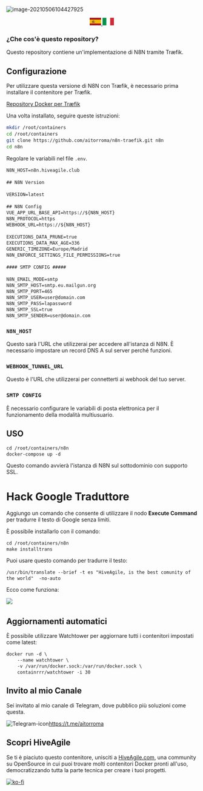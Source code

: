 ![image-20210506104427925](https://tva1.sinaimg.cn/large/008i3skNgy1gq8sv4q7cqj303k03kweo.jpg)

<p align="center">
  <a href="https://github.com/aitorroma/n8n-traefik">
    <img src="https://raw.githubusercontent.com/lipis/flag-icons/main/flags/4x3/es.svg" width="30" height="20">
  </a>
  <a href="https://github.com/aitorroma/n8n-traefik/blob/master/Readme.IT.md">
    <img src="https://raw.githubusercontent.com/lipis/flag-icons/main/flags/4x3/it.svg" width="30" height="20">
  </a>
</p>

### ¿Che cos'è questo repository?

Questo repository contiene un'implementazione di N8N tramite Træfik.

## Configurazione

Per utilizzare questa versione di N8N con Træfik, è necessario prima installare il contenitore per Træfik.

[Repository Docker per Træfik](https://github.com/aitorroma/docker-traefik)

Una volta installato, seguire queste istruzioni:

```sh
mkdir /root/containers
cd /root/containers
git clone https://github.com/aitorroma/n8n-traefik.git n8n
cd n8n
```

Regolare le variabili nel file `.env`.

```
N8N_HOST=n8n.hiveagile.club

## N8N Version

VERSION=latest

## N8N Config
VUE_APP_URL_BASE_API=https://${N8N_HOST}
N8N_PROTOCOL=https
WEBHOOK_URL=https://${N8N_HOST}

EXECUTIONS_DATA_PRUNE=true
EXECUTIONS_DATA_MAX_AGE=336
GENERIC_TIMEZONE=Europe/Madrid
N8N_ENFORCE_SETTINGS_FILE_PERMISSIONS=true

#### SMTP CONFIG #####

N8N_EMAIL_MODE=smtp
N8N_SMTP_HOST=smtp.eu.mailgun.org
N8N_SMTP_PORT=465
N8N_SMTP_USER=user@domain.com
N8N_SMTP_PASS=lapassword
N8N_SMTP_SSL=true
N8N_SMTP_SENDER=user@domain.com
```

### `N8N_HOST`
Questo sarà l'URL che utilizzerai per accedere all'istanza di N8N. È necessario impostare un record DNS A sul server perché funzioni.

### `WEBHOOK_TUNNEL_URL`
Questo è l'URL che utilizzerai per connetterti ai webhook del tuo server.

### `SMTP CONFIG`
È necessario configurare le variabili di posta elettronica per il funzionamento della modalità multiusuario.

## USO

```
cd /root/containers/n8n
docker-compose up -d
```
Questo comando avvierà l'istanza di N8N sul sottodominio con supporto SSL.

# Hack Google Traduttore

Aggiungo un comando che consente di utilizzare il nodo **Execute Command** per tradurre il testo di Google senza limiti.

È possibile installarlo con il comando:

```
cd /root/containers/n8n
make installtrans
```

Puoi usare questo comando per tradurre il testo:

```
/usr/bin/translate --brief -t es "HiveAgile, is the best comunity of the world"  -no-auto
```

Ecco come funziona:

![](https://tva1.sinaimg.cn/large/e6c9d24egy1h23x0vgp49j21a20u0gnf.jpg)

## Aggiornamenti automatici

È possibile utilizzare Watchtower per aggiornare tutti i contenitori impostati come latest:

```
docker run -d \
    --name watchtower \
    -v /var/run/docker.sock:/var/run/docker.sock \
    containrrr/watchtower -i 30
```

## Invito al mio Canale

Sei invitato al mio canale di Telegram, dove pubblico più soluzioni come questa.

![Telegram-icon](https://tva1.sinaimg.cn/large/008i3skNgy1guctnvd002j600w00w0r202.jpg)https://t.me/aitorroma

## Scopri HiveAgile

Se ti è piaciuto questo contenitore, unisciti a [HiveAgile.com](https://hiveagile.com), una community su OpenSource in cui puoi trovare molti contenitori Docker pronti all'uso, democratizzando tutta la parte tecnica per creare i tuoi progetti. 

[![ko-fi](https://ko-fi.com/img/githubbutton_sm.svg)](https://ko-fi.com/J3J64AN17)
